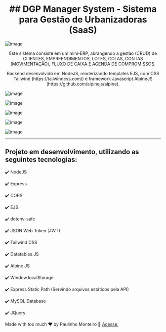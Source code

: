 <h1 align="center">
## DGP Manager System - Sistema para Gestão de Urbanizadoras (SaaS)
</h1>

![image](https://user-images.githubusercontent.com/52004768/83304437-3f47d680-a1d5-11ea-9060-7e1608396540.png)  

<p align="center">Este sistema consiste em um mini-ERP, abrangendo a gestão (CRUD) de CLIENTES, EMPREENDIMENTOS, LOTES, COTAS, CONTAS (MOVIMENTAÇÃO), FLUXO DE CAIXA E AGENDA DE COMPROMISSOS.</p>

<p align="center">Backend desenvolvido em NodeJS, renderizando templates EJS, com CSS Tailwind (https://tailwindcss.com/) e framework Javascript AlpineJS (https://github.com/alpinejs/alpine).</p>

![image](https://user-images.githubusercontent.com/52004768/83306204-85526980-a1d8-11ea-83c1-afc33c1a4ce9.png)

![image](https://user-images.githubusercontent.com/52004768/83306245-9a2efd00-a1d8-11ea-8581-fa191e7995ec.png)

![image](https://user-images.githubusercontent.com/52004768/83306287-ad41cd00-a1d8-11ea-80d0-b12181acb1e4.png)

![image](https://user-images.githubusercontent.com/52004768/83306336-c0549d00-a1d8-11ea-9a64-0b7fad76bc56.png)

![image](https://user-images.githubusercontent.com/52004768/83306355-cba7c880-a1d8-11ea-876b-2b18f1c95698.png)

<hr />


## Projeto em desenvolvimento, utilizando as seguintes tecnologias:

✔️ NodeJS

✔️ Express

✔️ CORS

✔️ EJS

✔️ dotenv-safe

✔️ JSON Web Token (JWT)

✔️ Tailwind CSS

✔️ Datatables.JS

✔️ Alpine JS

✔️ Window.localStorage

✔️ Express Static Path (Servindo arquivos estáticos pela API)

✔️ MySQL Database

✔️ JQuery


Made with too much ♥ by Paulinho Monteiro :wave: [Acesse:](http://www.paulinhomonteiro.com)
